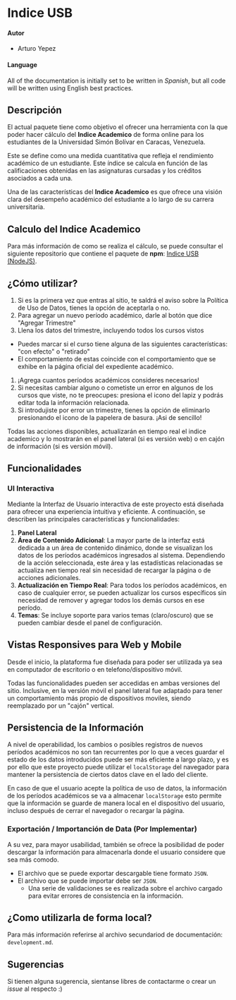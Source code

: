 # Indice USB

#### Autor
- Arturo Yepez

#### Language

All of the documentation is initially set to be written in *Spanish*, but all code will be written using English best practices.

## Descripción

El actual paquete tiene como objetivo el ofrecer una herramienta con la que poder hacer cálculo del **Indice Academico** de forma online para los estudiantes de la Universidad Simón Bolívar en Caracas, Venezuela.

Este se define como una medida cuantitativa que refleja el rendimiento académico de un estudiante. Este índice se calcula en función de las calificaciones obtenidas en las asignaturas cursadas y los créditos asociados a cada una.

Una de las características del **Indice Academico** es que ofrece una visión clara del desempeño académico del estudiante a lo largo de su carrera universitaria.

## Calculo del Indice Academico

Para más información de como se realiza el cálculo, se puede consultar el siguiente repositorio que contiene el paquete de **npm**: [Indice USB (NodeJS)](https://github.com/arturyepez10/indice-usb-node/).

## ¿Cómo utilizar?

1. Si es la primera vez que entras al sitio, te saldrá el aviso sobre la Política de Uso de Datos, tienes la opción de aceptarla o no.
1. Para agregar un nuevo período académico, darle al botón que dice "Agregar Trimestre"
1. Llena los datos del trimestre, incluyendo todos los cursos vistos
  * Puedes marcar si el curso tiene alguna de las siguientes características: "con efecto" o "retirado"
  * El comportamiento de estas coincide con el comportamiento que se exhibe en la página oficial del expediente académico.
1. ¡Agrega cuantos períodos académicos consideres necesarios!
1. Si necesitas cambiar alguno o cometiste un error en algunos de los cursos que viste, no te preocupes: presiona el icono del lapiz y podrás editar toda la información relacionada.
1. Si introdujiste por error un trimestre, tienes la opción de eliminarlo presionando el icono de la papelera de basura. ¡Asi de sencillo!

Todas las acciones disponibles, actualizarán en tiempo real el indice academico y lo mostrarán en el panel lateral (si es versión web) o en cajón de información (si es versión móvil).

## Funcionalidades

### UI Interactiva

Mediante la Interfaz de Usuario interactiva de este proyecto está diseñada para ofrecer una experiencia intuitiva y eficiente. A continuación, se describen las principales características y funcionalidades:

1. **Panel Lateral**
1. **Área de Contenido Adicional**: La mayor parte de la interfaz está dedicada a un área de contenido dinámico, donde se visualizan los datos de los períodos académicos ingresados al sistema. Dependiendo de la acción seleccionada, este área y las estadísticas relacionadas se actualiza nen tiempo real sin necesidad de recargar la página o de acciones adicionales.
1. **Actualización en Tiempo Real**: Para todos los períodos académicos, en caso de cualquier error, se pueden actualizar los cursos específicos sin necesidad de remover y agregar todos los demás cursos en ese período.
1. **Temas**: Se incluye soporte para varios temas (claro/oscuro) que se pueden cambiar desde el panel de configuración.

## Vistas Responsives para Web y Mobile

Desde el inicio, la plataforma fue diseñada para poder ser utilizada ya sea en computador de escritorio o en telefono/dispositivo móvil.

Todas las funcionalidades pueden ser accedidas en ambas versiones del sitio. Inclusive, en la versión móvil el panel lateral fue adaptado para tener un comportamiento más propio de dispositivos moviles, siendo reemplazado por un "cajón" vertical.

## Persistencia de la Información

A nivel de operabilidad, los cambios o posibles registros de nuevos períodos académicos no son tan recurrentes por lo que a veces guardar el estado de los datos introducidos puede ser más eficiente a largo plazo, y es por ello que este proyecto puede utilizar el `localStorage` del navegador para mantener la persistencia de ciertos datos clave en el lado del cliente.

En caso de que el usuario acepte la política de uso de datos, la información de los períodos académicos se va a almacenar `localStorage` esto permite que la información se guarde de manera local en el dispositivo del usuario, incluso después de cerrar el navegador o recargar la página.

### Exportación / Importanción de Data (Por Implementar)

A su vez, para mayor usabilidad, también se ofrece la posibilidad de poder descargar la información para almacenarla donde el usuario considere que sea más comodo.
* El archivo que se puede exportar descargable tiene formato `JSON`.
* El archivo que se puede importar debe ser `JSON`.
  * Una serie de validaciones se es realizada sobre el archivo cargado para evitar errores de consistencia en la información.

## ¿Como utilizarla de forma local?

Para más información referirse al archivo secundariod de documentación: `development.md`.

## Sugerencias

Si tienen alguna sugerencia, sientanse libres de contactarme o crear un *issue* al respecto :)